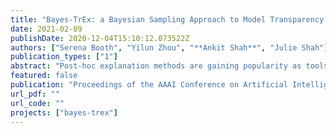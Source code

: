 ```yaml
---
title: "Bayes-TrEx: a Bayesian Sampling Approach to Model Transparency by Example"
date: 2021-02-09
publishDate: 2020-12-04T15:10:12.073522Z
authors: ["Serena Booth", "Yilun Zhou", "**Ankit Shah**", "Julie Shah"]
publication_types: ["1"]
abstract: "Post-hoc explanation methods are gaining popularity as tools for interpreting, understanding, and debugging neural networks. Most post-hoc methods explain decisions in response to individual inputs drawn from the test set. However, the test set often fails to include highly confident misclassifications and ambiguous examples. To address these challenges, we introduce Bayes-TrEx for more flexible model inspection. It is a model- and data-generator-agnostic method for creating new distribution-conforming examples of known prediction confidence. Bayes-TrEx can be used to find highly confident misclassifications; to visualize class boundaries through ambiguous examples; to understand novel-class extrapolation; and to expose neural network overconfidence. We demonstrate Bayes-TrEx on CLEVR, MNIST, and Fashion-MNIST. Compared to inspecting test set examples, we show that Bayes-TrEx enables more flexible holistic model analysis. Our open source code is in supplemental."
featured: false
publication: "Proceedings of the AAAI Conference on Artificial Intelligence (Accepted for publication)"
url_pdf: ""
url_code: ""
projects: ["bayes-trex"]
---
```

